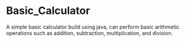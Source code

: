 # Basic_Calculator
A simple basic calculator build using java,  can perform basic arithmetic operations such as addition, subtraction, multiplication, and division.
